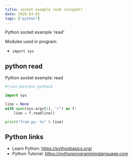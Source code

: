 ```yaml
---
title: socket example read (snippet)
date: 2020-03-01
tags: ["python"]
---
```

Python socket example 'read'


Modules used in program: 
* `import sys`

## python read

Python socket example: read

```python
#!/usr/bin/env python3

import sys

line = None
with open(sys.argv[1], "r") as f:
    line = f.readline()

print("from py: %s" % line)


```

## Python links

- Learn Python: https://pythonbasics.org/
- Python Tutorial: https://pythonprogramminglanguage.com
